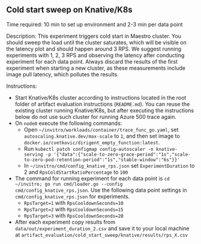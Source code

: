 ## Cold start sweep on Knative/K8s

Time required: 10 min to set up environment and 2-3 min per data point

Description:  This experiment triggers cold start in Maestro cluster. You should sweep the load until the cluster saturates, which will be visible on the latency plot and should happen around 3 RPS. We suggest running experiments with 1, 2, 3 RPS and observing the latency after conducting experiment for each data point. Always discard the results of the first experiment when starting a new cluster, as these measurements include image pull latency, which pollutes the results.

Instructions: 
- Start Knative/K8s cluster according to instructions located in the root folder of artifact evaluation instructions (`README.md`). You can reuse the existing cluster running Knative/K8s, but after executing the instructions below do not use such cluster for running Azure 500 trace again.
- On `node0` execute the following commands:
  - Open `~/invitro/workloads/container/trace_func_go.yaml`, set `autoscaling.knative.dev/max-scale` to `1`, and then set image to `docker.io/cvetkovic/dirigent_empty_function:latest`.
  - Run `kubectl patch configmap config-autoscaler -n knative-serving -p '{"data":{"scale-to-zero-grace-period":"1s","scale-to-zero-pod-retention-period":"1s","stable-window":"6s"}}'`
  - In `~/invitro/cmd/config_knative_rps.json` set `ExperimentDuration` to 2 and `RpsColdStartRatioPercentage` to `100`
- The command for running experiment for each data point is `cd ~/invitro; go run cmd/loader.go --config cmd/config_knative_rps.json`. Use the following data point settings in `cmd/config_knative_rps.json` for experiments.
  - `RpsTarget=1` with `RpsCooldownSeconds=10`
  - `RpsTarget=2` with `RpsCooldownSeconds=15`
  - `RpsTarget=3` with `RpsCooldownSeconds=20`
- After each experiment copy results from `data/out/experiment_duration_2.csv` and save it to your local machine at `artifact_evaluation/cold_start_sweep/knative/results/rps_X.csv`